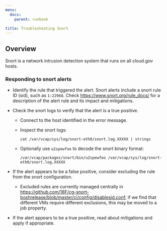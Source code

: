 ```yaml
---
menu:
  docs:
    parent: runbook

title: Troubleshooting Snort
---
```


## Overview
Snort is a network intrusion detection system that runs on all cloud.gov hosts.

### Responding to snort alerts
* Identify the rule that triggered the alert. Snort alerts include a snort rule ID (sid), such as `1:22968`. Check https://www.snort.org/rule_docs/ for a description of the alert rule and its impact and mitigations.
* Check the snort logs to verify that the alert is a true positive.
    * Connect to the host identified in the error message.
    * Inspect the snort logs:

        ```
        cat /var/vcap/sys/log/snort-eth0/snort.log.XXXXX | strings
        ```

    * Optionally use `u2spewfoo` to decode the snort binary format:
        
        ```
        /var/vcap/packages/snort/bin/u2spewfoo /var/vcap/sys/log/snort-eth0/snort.log.XXXXX
        ```

* If the alert appears to be a false positive, consider excluding the rule from the snort configuration.
    * Excluded rules are currently managed centrally in https://github.com/18F/cg-snort-boshrelease/blob/master/ci/config/disablesid.conf; if we find that different VMs require different exclusions, this may be moved to a job property.
* If the alert appears to be a true positive, read about mitigations and apply if appropriate.
